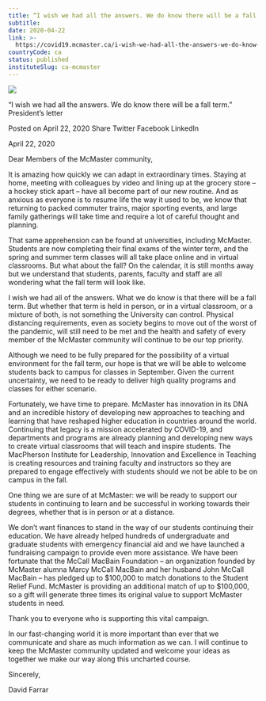 ```yaml
---
title: “I wish we had all the answers. We do know there will be a fall term.” President’s letter
subtitle: 
date: 2020-04-22
link: >-
  https://covid19.mcmaster.ca/i-wish-we-had-all-the-answers-we-do-know-there-will-be-a-fall-term-presidents-letter/
countryCode: ca
status: published
instituteSlug: ca-mcmaster
---
```

![](https://covid19.mcmaster.ca/app/uploads/2020/03/PresidentSignature.jpg)

“I wish we had all the answers. We do know there will be a fall term.” President’s letter

Posted on April 22, 2020 Share Twitter Facebook LinkedIn

April 22, 2020

Dear Members of the McMaster community,

It is amazing how quickly we can adapt in extraordinary times. Staying at home, meeting with colleagues by video and lining up at the grocery store – a hockey stick apart – have all become part of our new routine. And as anxious as everyone is to resume life the way it used to be, we know that returning to packed commuter trains, major sporting events, and large family gatherings will take time and require a lot of careful thought and planning.

That same apprehension can be found at universities, including McMaster. Students are now completing their final exams of the winter term, and the spring and summer term classes will all take place online and in virtual classrooms. But what about the fall? On the calendar, it is still months away but we understand that students, parents, faculty and staff are all wondering what the fall term will look like.

I wish we had all of the answers. What we do know is that there will be a fall term. But whether that term is held in person, or in a virtual classroom, or a mixture of both, is not something the University can control. Physical distancing requirements, even as society begins to move out of the worst of the pandemic, will still need to be met and the health and safety of every member of the McMaster community will continue to be our top priority.

Although we need to be fully prepared for the possibility of a virtual environment for the fall term, our hope is that we will be able to welcome students back to campus for classes in September. Given the current uncertainty, we need to be ready to deliver high quality programs and classes for either scenario.

Fortunately, we have time to prepare. McMaster has innovation in its DNA and an incredible history of developing new approaches to teaching and learning that have reshaped higher education in countries around the world. Continuing that legacy is a mission accelerated by COVID-19, and departments and programs are already planning and developing new ways to create virtual classrooms that will teach and inspire students. The MacPherson Institute for Leadership, Innovation and Excellence in Teaching is creating resources and training faculty and instructors so they are prepared to engage effectively with students should we not be able to be on campus in the fall.

One thing we are sure of at McMaster: we will be ready to support our students in continuing to learn and be successful in working towards their degrees, whether that is in person or at a distance.

We don’t want finances to stand in the way of our students continuing their education. We have already helped hundreds of undergraduate and graduate students with emergency financial aid and we have launched a fundraising campaign to provide even more assistance. We have been fortunate that the McCall MacBain Foundation – an organization founded by McMaster alumna Marcy McCall MacBain and her husband John McCall MacBain – has pledged up to $100,000 to match donations to the Student Relief Fund. McMaster is providing an additional match of up to $100,000, so a gift will generate three times its original value to support McMaster students in need.

Thank you to everyone who is supporting this vital campaign.

In our fast-changing world it is more important than ever that we communicate and share as much information as we can. I will continue to keep the McMaster community updated and welcome your ideas as together we make our way along this uncharted course.

Sincerely,

David Farrar